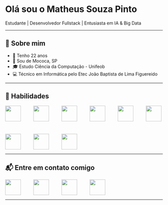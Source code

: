 # Olá sou o Matheus Souza Pinto  

Estudante | Desenvolvedor Fullstack | Entusiasta em IA & Big Data  

---

## 📌 Sobre mim  
- 🔹 Tenho 22 anos  
- 📍 Sou de Mococa, SP  
- 🎓 Estudo Ciência da Computação - Unifeob
- 💻 Técnico em Informática pelo Etec João Baptista de Lima Figuereido  

---

## 🚀 Habilidades  

<div style="display: flex; flex-wrap: wrap; gap: 40px;">

  <img src="https://img.shields.io/badge/HTML5-E34F26?style=for-the-badge&logo=html5&logoColor=white" width="50" height="50"/>
  <img src="https://img.shields.io/badge/CSS3-1572B6?style=for-the-badge&logo=css3&logoColor=white" width="50" height="50"/>
  <img src="https://img.shields.io/badge/JavaScript-F7DF1E?style=for-the-badge&logo=javascript&logoColor=black" width="50" height="50"/>
  <img src="https://img.shields.io/badge/PHP-777BB4?style=for-the-badge&logo=php&logoColor=white" width="50" height="50"/>
  <img src="https://img.shields.io/badge/Python-3776AB?style=for-the-badge&logo=python&logoColor=white" width="50" height="50"/>
  <img src="https://img.shields.io/badge/React-20232A?style=for-the-badge&logo=react&logoColor=61DAFB" width="50" height="50"/>
  <img src="https://img.shields.io/badge/MySQL-005C84?style=for-the-badge&logo=mysql&logoColor=white" width="50" height="50"/>
  <img src="https://img.shields.io/badge/Flutter-02569B?style=for-the-badge&logo=flutter&logoColor=white" width="50" height="50"/>
  <img src="https://img.shields.io/badge/Node.js-339933?style=for-the-badge&logo=node.js&logoColor=white" width="50" height="50"/>

</div>

---

## 📬 Entre em contato comigo  

<div style="display: flex; flex-wrap: wrap; gap: 40px;">

  <a href="https://www.linkedin.com/in/matheus-souza-pinto78">
    <img src="https://img.shields.io/badge/-LinkedIn-0A66C2?style=for-the-badge&logo=linkedin&logoColor=white" width="50" height="50"/>
  </a>
  <a href="mailto:matheus.pinto@sou.unifeob.edu.br">
    <img src="https://img.shields.io/badge/Gmail-D14836?style=for-the-badge&logo=gmail&logoColor=white" width="50" height="50"/>
  </a>
  <a href="https://github.com/Matheuswbz78">
    <img src="https://img.shields.io/badge/GitHub-100000?style=for-the-badge&logo=github&logoColor=white" width="50" height="50"/>
  </a>
  <a href="https://www.credly.com/users/matheus-souza-pinto/badges#credly">
    <img src="https://img.shields.io/badge/Credly-FF6B00?style=for-the-badge&logo=credly&logoColor=white" width="50" height="50"/>
  </a>

</div>

---
